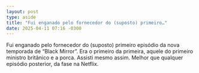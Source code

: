 ```yaml
---
layout: post
type: aside
title: "Fui enganado pelo fornecedor do (suposto) primeiro…"
date: 2025-04-11 07:16 -0300
---
```

Fui enganado pelo fornecedor do (suposto) primeiro episódio da nova temporada de “Black Mirror”. Era o primeiro da primeira, aquele do primeiro ministro britânico e a porca. Assisti mesmo assim. Melhor que qualquer episódio posterior, da fase na Netflix.